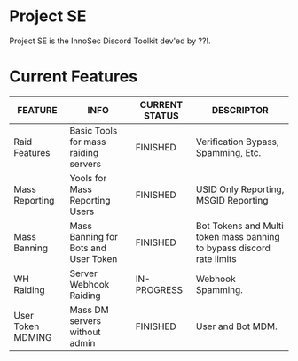 # Project SE

Project SE is the InnoSec Discord Toolkit dev'ed by ??!.

# Current Features

|    FEATURE     |    INFO                            |        CURRENT STATUS       | DESCRIPTOR
|----------------|------------------------------------|-----------------------------|-----------------------------------------------|
|Raid Features   |Basic Tools for mass raiding servers|      FINISHED               | Verification Bypass, Spamming, Etc.
|Mass Reporting  |Yools for Mass Reporting Users      |      FINISHED               | USID Only Reporting, MSGID Reporting
|Mass Banning    |Mass Banning for Bots and User Token|      FINISHED               | Bot Tokens and Multi token mass banning to bypass discord rate limits
|WH Raiding      |Server Webhook Raiding              |     IN-PROGRESS             | Webhook Spamming.
|User Token MDMING|Mass DM servers without admin              |     FINISHED            | User and Bot MDM.




